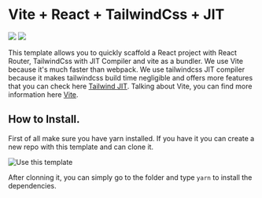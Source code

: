 <p align="center">
  <h1>Vite + React + TailwindCss + JIT</h1>
</p>

<p>
<img src="https://img.shields.io/github/stars/vivekascoder/vite-react-tailwind-jit?style=for-the-badge">
<img src="https://img.shields.io/github/forks/vivekascoder/vite-react-tailwind-jit?style=for-the-badge">
</p>

This template allows you to quickly scaffold a React project with React Router, TailwindCss with JIT Compiler and vite as a bundler. We use Vite because it's much faster than webpack. We use tailwindcss JIT compiler because it makes tailwindcss build time negligible and offers more features that you can check here [Tailwind JIT](https://tailwindcss.com/docs/just-in-time-mode). Talking about Vite, you can find more information here [Vite](https://vitejs.dev/).

## How to Install.

First of all make sure you have yarn installed. If you have it you can create a new repo with this template and can clone it.

![Use this template](https://i.imgur.com/Gtt5CPx.png)

After clonning it, you can simply go to the folder and type `yarn` to install the dependencies.
